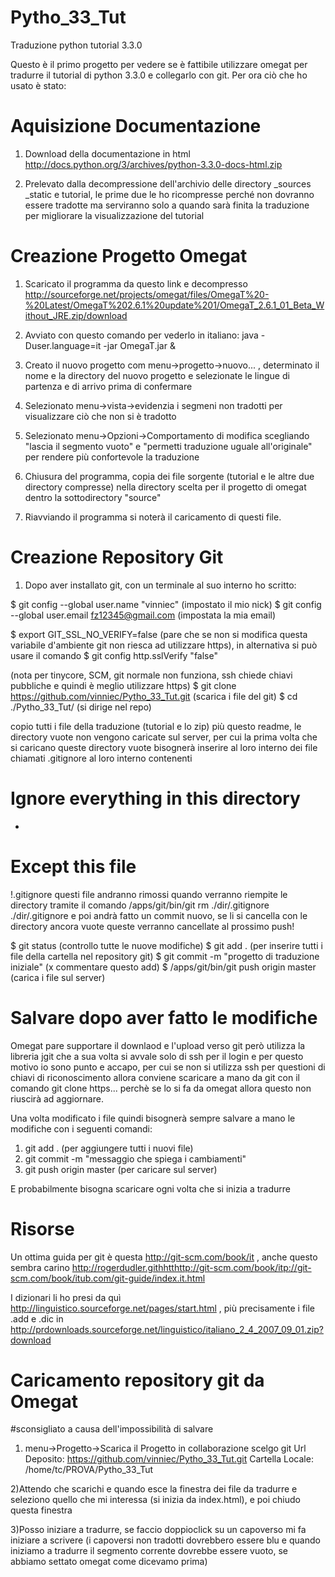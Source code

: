Pytho_33_Tut
============

Traduzione python tutorial 3.3.0


Questo è il primo progetto per vedere se è fattibile utilizzare omegat per tradurre il tutorial di python 3.3.0 e collegarlo con git.
Per ora ciò che ho usato è stato:

Aquisizione Documentazione
==========================
1) Download della documentazione in html http://docs.python.org/3/archives/python-3.3.0-docs-html.zip

2) Prelevato dalla decompressione dell'archivio delle directory _sources _static e tutorial, le prime due le ho ricompresse perché non dovranno essere tradotte ma serviranno solo a quando sarà finita la traduzione per migliorare la visualizzazione del tutorial


Creazione Progetto Omegat
=========================
1) Scaricato il programma da questo link e decompresso http://sourceforge.net/projects/omegat/files/OmegaT%20-%20Latest/OmegaT%202.6.1%20update%201/OmegaT_2.6.1_01_Beta_Without_JRE.zip/download


2) Avviato con questo comando per vederlo in italiano: java -Duser.language=it -jar OmegaT.jar &

3) Creato il nuovo progetto com menu->progetto->nuovo... , determinato il nome e la directory del nuovo progetto e selezionate le lingue di partenza e di arrivo prima di confermare

4) Selezionato menu->vista->evidenzia i segmeni non tradotti per visualizzare ciò che non si è tradotto

5) Selezionato menu->Opzioni->Comportamento di modifica scegliando "lascia il segmento vuoto" e "permetti traduzione uguale all'originale" per rendere più confortevole la traduzione

6) Chiusura del programma, copia dei file sorgente (tutorial e le altre due directory compresse) nella directory scelta per il progetto di omegat dentro la sottodirectory "source"

7) Riavviando il programma si noterà il caricamento di questi file.


Creazione Repository Git
========================
1) Dopo aver installato git, con un terminale al suo interno ho scritto:

$ git config --global user.name "vinniec" (impostato il mio nick)
$ git config --global user.email fz12345@gmail.com (impostata la mia email)

$ export GIT_SSL_NO_VERIFY=false (pare che se non si modifica questa variabile d'ambiente git non riesca ad utilizzare https), in alternativa si può usare il comando $ git config http.sslVerify "false"

(nota per tinycore, SCM, git normale non funziona, ssh chiede chiavi pubbliche e quindi è meglio utilizzare https)
$ git clone https://github.com/vinniec/Pytho_33_Tut.git (scarica i file del git)
$ cd ./Pytho_33_Tut/ (si dirige nel repo)

copio tutti i file della traduzione (tutorial e lo zip) più questo readme, le directory vuote non vengono caricate sul server, per cui la prima volta che si caricano queste directory vuote bisognerà inserire al loro interno dei file chiamati .gitignore al loro interno contenenti
 # Ignore everything in this directory
 *
 # Except this file
 !.gitignore
questi file andranno rimossi quando verranno riempite le directory tramite il comando /apps/git/bin/git rm ./dir/.gitignore ./dir/.gitignore e poi andrà fatto un commit nuovo, se li si cancella con le directory ancora vuote queste verranno cancellate al prossimo push!

$ git status (controllo tutte le nuove modifiche)
$ git add . (per inserire tutti i file della cartella nel repository git)
$ git commit -m "progetto di traduzione iniziale" (x commentare questo add)
$ /apps/git/bin/git push origin master (carica i file sul server)


Salvare dopo aver fatto le modifiche
====================================
Omegat pare supportare il downlaod e l'upload verso git però utilizza la libreria jgit che a sua volta si avvale solo di ssh per il login e per questo motivo io sono punto e accapo, per cui se non si utilizza ssh per questioni di chiavi di riconoscimento allora conviene scaricare a mano da git con il comando git clone https... perchè se lo si fa da omegat allora questo non riuscirà ad aggiornare.

Una volta modificato i file quindi bisognerà sempre salvare a mano le modifiche con i seguenti comandi:
1) git add . (per aggiungere tutti i nuovi file)
2) git commit -m "messaggio che spiega i cambiamenti"
3) git push origin master (per caricare sul server)

E probabilmente bisogna scaricare ogni volta che si inizia a tradurre


Risorse
=======
Un ottima guida per git è questa http://git-scm.com/book/it , anche questo sembra carino http://rogerdudler.githhtthttp://git-scm.com/book/itp://git-scm.com/book/itub.com/git-guide/index.it.html

I dizionari li ho presi da quì http://linguistico.sourceforge.net/pages/start.html , più precisamente i file .add e .dic in
http://prdownloads.sourceforge.net/linguistico/italiano_2_4_2007_09_01.zip?download


Caricamento repository git da Omegat
====================================
#sconsigliato a causa dell'impossibilità di salvare
1) menu->Progetto->Scarica il Progetto in collaborazione
scelgo git
Url Deposito: https://github.com/vinniec/Pytho_33_Tut.git
Cartella Locale: /home/tc/PROVA/Pytho_33_Tut

2)Attendo che scarichi e quando esce la finestra dei file da tradurre e seleziono  quello che mi interessa (si inizia da index.html), e poi chiudo questa finestra

3)Posso iniziare a tradurre, se faccio doppioclick su un capoverso mi fa iniziare a scrivere (i capoversi non tradotti dovrebbero essere blu e quando iniziamo a tradurre il segmento corrente dovrebbe essere vuoto, se abbiamo settato omegat come dicevamo prima)
